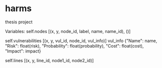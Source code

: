 # harms
thesis project

Variables: 
self.nodes
[(x, y, node_id, label, name, name_id), ()]

self.vulnerabilities
[(x, y, vul_id, node_id, vul_info)]
vul_info
{"Name": name, "Risk": float(risk), "Probability": float(probability), "Cost": float(cost), "Impact": impact}

self.lines
[(x, y, line_id, node1_id, node2_id)]

